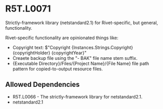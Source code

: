 # R5T.L0071
Strictly-framework library (netstandard2.1) for Rivet-specific, but general, functionality.

Rivet-specific functionality are opinionated things like:

* Copyright text: $"Copyright {Instances.Strings.Copyright} {copyrightHolder} {copyrightYear}"
* Creaete backup file using the "- BAK" file name stem suffix.
* {Executable Directory}/Files/{Project Name}/{File Name} file path pattern for copied-to-output resource files.


## Allowed Dependencies

* R5T.L0066 - The strictly-framework library for netstandard2.1.
* netstandard2.1
